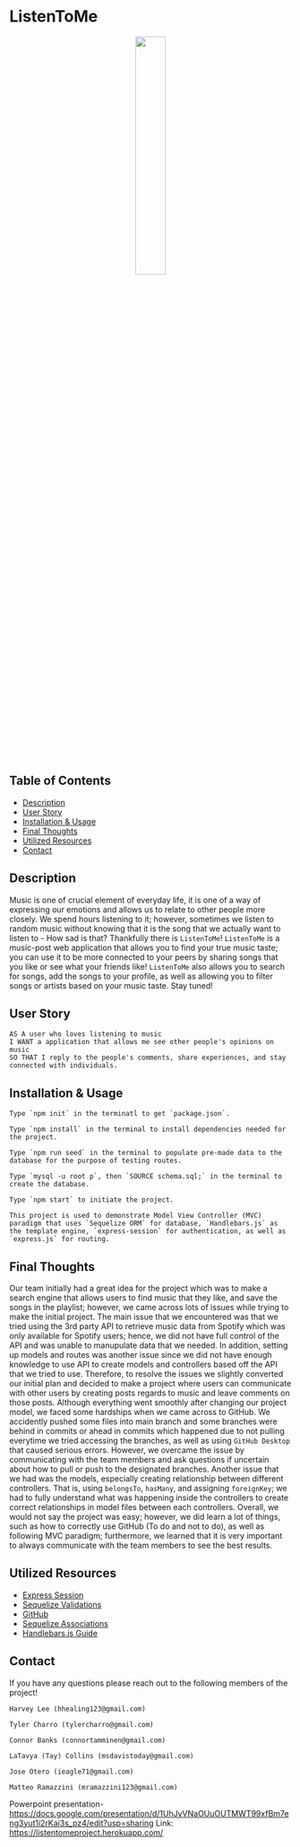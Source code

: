﻿# ListenToMe
<p align="center" width="100%"><img width="33%" src="https://user-images.githubusercontent.com/106945679/192655965-55654d94-bda0-429e-9643-60afa14c5d01.JPG"></p>

## Table of Contents
* [Description](#description)
* [User Story](#user-story)
* [Installation & Usage](#installation--usage)
* [Final Thoughts](#final-thoughts)
* [Utilized Resources](#utilized-resources)
* [Contact](#contact)

## Description
Music is one of crucial element of everyday life, it is one of a way of expressing our emotions and allows us to relate to other people more closely. We spend hours listening to it; however, sometimes we listen to random music without knowing that it is the song that we actually want to listen to - How sad is that? Thankfully there is `ListenToMe`! `ListenToMe` is a music-post web application that allows you to find your true music taste; you can use it to be more connected to your peers by sharing songs that you like or see what your friends like! `ListenToMe` also allows you to search for songs, add the songs to your profile, as well as allowing you to filter songs or artists based on your music taste. Stay tuned!

## User Story
```
AS A user who loves listening to music 
I WANT a application that allows me see other people's opinions on music 
SO THAT I reply to the people's comments, share experiences, and stay connected with individuals. 
```

## Installation & Usage

```
Type `npm init` in the terminatl to get `package.json`.

Type `npm install` in the terminal to install dependencies needed for the project.

Type `npm run seed` in the terminal to populate pre-made data to the database for the purpose of testing routes.

Type `mysql -u root p`, then `SOURCE schema.sql;` in the terminal to create the database.

Type `npm start` to initiate the project.

This project is used to demonstrate Model View Controller (MVC) paradigm that uses `Sequelize ORM` for database, `Handlebars.js` as the template engine, `express-session` for authentication, as well as `express.js` for routing.
```

## Final Thoughts
Our team initially had a great idea for the project which was to make a search engine that allows users to find music that they like, and save the songs in the playlist; however, we came across lots of issues while trying to make the initial project. The main issue that we encountered was that we tried using the 3rd party API to retrieve music data from Spotify which was only available for Spotify users; hence, we did not have full control of the API and was unable to manupulate data that we needed. In addition, setting up models and routes was another issue since we did not have enough knowledge to use API to create models and controllers based off the API that we tried to use. Therefore, to resolve the issues we slightly converted our initial plan and decided to make a project where users can communicate with other users by creating posts regards to music and leave comments on those posts. Although everything went smoothly after changing our project model, we faced some hardships when we came across to GitHub. We accidently pushed some files into main branch and some branches were behind in commits or ahead in commits which happened due to not pulling everytime we tried accessing the branches, as well as using `GitHub Desktop` that caused serious errors. However, we overcame the issue by communicating with the team members and ask questions if uncertain about how to pull or push to the designated branches. Another issue that we had was the models, especially creating relationship between different controllers. That is, using `belongsTo`, `hasMany`, and assigning `foreignKey`; we had to fully understand what was happening inside the controllers to create correct relationships in model files between each controllers. Overall, we would not say the project was easy; however, we did learn a lot of things, such as how to correctly use GitHub (To do and not to do), as well as following MVC paradigm; furthermore, we learned that it is very important to always communicate with the team members to see the best results.

## Utilized Resources
* [Express Session](https://expressjs.com/en/resources/middleware/session.html)
* [Sequelize Validations](https://sequelize.org/docs/v6/core-concepts/validations-and-constraints/)
* [GitHub](https://www.datacamp.com/tutorial/git-push-pull)
* [Sequelize Associations](https://sequelize.org/docs/v6/core-concepts/assocs/)
* [Handlebars.js Guide](https://handlebarsjs.com/guide/)

## Contact

If you have any questions please reach out to the following members of the project!
```
Harvey Lee (hhealing123@gmail.com)

Tyler Charro (tylercharro@gmail.com)

Connor Banks (connortamminen@gmail.com)

LaTavya (Tay) Collins (msdavistoday@gmail.com)

Jose Otero (ieagle71@gmail.com)

Matteo Ramazzini (mramazzini123@gmail.com)
```

Powerpoint presentation-https://docs.google.com/presentation/d/1UhJyVNaOUuOUTMWT99xfBm7eng3yut1i2rKai3s_pz4/edit?usp=sharing
Link: https://listentomeproject.herokuapp.com/
